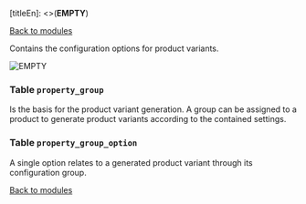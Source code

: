 [titleEn]: <>(__EMPTY__)

[Back to modules](./../10-modules.md)

Contains the configuration options for product variants.

![__EMPTY__](./dist/erd-shopware-core-content-property.png)


### Table `property_group`

Is the basis for the product variant generation. A group can be assigned to a product to generate product variants according to the contained settings.


### Table `property_group_option`

A single option relates to a generated product variant through its configuration group.


[Back to modules](./../10-modules.md)
